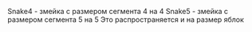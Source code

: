 Snake4 - змейка с размером сегмента 4 на 4
Snake5 - змейка с размером сегмента 5 на 5
Это распространяется и на размер яблок
